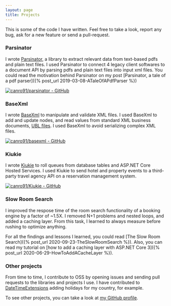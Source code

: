 ```yaml
---
layout: page
title: Projects
---
```


This is some of the code I have written. Feel free to take a look, report any bug, ask for a new feature or send a pull-request.

### Parsinator

I wrote [Parsinator](https://github.com/canro91/Parsinator), a library to extract relevant data from text-based pdfs and plain text files. I used Parsinator to connect 4 legacy client softwares to a document API by parsing pdfs and plain text files into input xml files. You could read the motivation behind Parsinator on my post [Parsinator, a tale of a pdf parser]({% post_url 2019-03-08-ATaleOfAPdfParser %})

[![canro91/parsinator - GitHub](https://gh-card.dev/repos/canro91/parsinator.svg)](https://github.com/canro91/parsinator)

### BaseXml

I wrote [BaseXml](https://github.com/canro91/BaseXml) to manipulate and validate XML files. I used BaseXml to add and update nodes, and read values from standard XML business documents, [UBL files](https://en.wikipedia.org/wiki/Universal_Business_Language). I used BaseXml to avoid serializing complex XML files.

[![canro91/basexml - GitHub](https://gh-card.dev/repos/canro91/basexml.svg)](https://github.com/canro91/basexml)

### Kiukie

I wrote [Kiukie](https://github.com/canro91/Kiukie) to roll queues from database tables and ASP.NET Core Hosted Services. I used Kiukie to send hotel and property events to a third-party travel agency API on a reservation management system.

[![canro91/Kiukie - GitHub](https://gh-card.dev/repos/canro91/Kiukie.svg)](https://github.com/canro91/Kiukie)

### Slow Room Search

I improved the respose time of the room search functionality of a booking engine by a factor of ~1.5X. I removed N+1 problems and nested loops, and added a caching layer. From this task, I learned to always measure before rushing to optimize anything.

For all the findings and lessons I learned, you could read [The Slow Room Search]({% post_url 2020-09-23-TheSlowRoomSearch %}). Also, you can read my tutorial on [how to add a caching layer with ASP.NET Core 3]({% post_url 2020-06-29-HowToAddACacheLayer %}).

### Other projects

From time to time, I contribute to OSS by opening issues and sending pull requests to the libraries and projects I use. I have contributed to [DateTimeExtensions](https://github.com/joaomatossilva/DateTimeExtensions) adding holidays for my country, for example.

To see other projects, you can take a look at [my GitHub profile](https://github.com/canro91).
